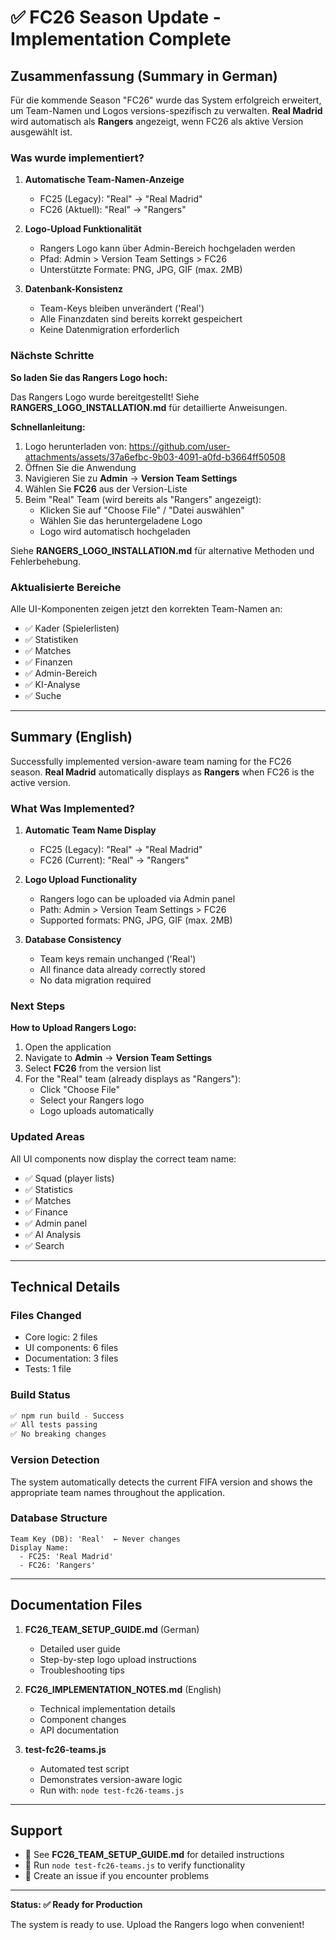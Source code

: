 # ✅ FC26 Season Update - Implementation Complete

## Zusammenfassung (Summary in German)

Für die kommende Season "FC26" wurde das System erfolgreich erweitert, um Team-Namen und Logos versions-spezifisch zu verwalten. **Real Madrid** wird automatisch als **Rangers** angezeigt, wenn FC26 als aktive Version ausgewählt ist.

### Was wurde implementiert?

1. **Automatische Team-Namen-Anzeige**
   - FC25 (Legacy): "Real" → "Real Madrid"
   - FC26 (Aktuell): "Real" → "Rangers"

2. **Logo-Upload Funktionalität**
   - Rangers Logo kann über Admin-Bereich hochgeladen werden
   - Pfad: Admin > Version Team Settings > FC26
   - Unterstützte Formate: PNG, JPG, GIF (max. 2MB)

3. **Datenbank-Konsistenz**
   - Team-Keys bleiben unverändert ('Real')
   - Alle Finanzdaten sind bereits korrekt gespeichert
   - Keine Datenmigration erforderlich

### Nächste Schritte

**So laden Sie das Rangers Logo hoch:**

Das Rangers Logo wurde bereitgestellt! Siehe **RANGERS_LOGO_INSTALLATION.md** für detaillierte Anweisungen.

**Schnellanleitung:**

1. Logo herunterladen von: https://github.com/user-attachments/assets/37a6efbc-9b03-4091-a0fd-b3664ff50508
2. Öffnen Sie die Anwendung
3. Navigieren Sie zu **Admin** → **Version Team Settings**
4. Wählen Sie **FC26** aus der Version-Liste
5. Beim "Real" Team (wird bereits als "Rangers" angezeigt):
   - Klicken Sie auf "Choose File" / "Datei auswählen"
   - Wählen Sie das heruntergeladene Logo
   - Logo wird automatisch hochgeladen

Siehe **RANGERS_LOGO_INSTALLATION.md** für alternative Methoden und Fehlerbehebung.

### Aktualisierte Bereiche

Alle UI-Komponenten zeigen jetzt den korrekten Team-Namen an:
- ✅ Kader (Spielerlisten)
- ✅ Statistiken
- ✅ Matches
- ✅ Finanzen
- ✅ Admin-Bereich
- ✅ KI-Analyse
- ✅ Suche

---

## Summary (English)

Successfully implemented version-aware team naming for the FC26 season. **Real Madrid** automatically displays as **Rangers** when FC26 is the active version.

### What Was Implemented?

1. **Automatic Team Name Display**
   - FC25 (Legacy): "Real" → "Real Madrid"
   - FC26 (Current): "Real" → "Rangers"

2. **Logo Upload Functionality**
   - Rangers logo can be uploaded via Admin panel
   - Path: Admin > Version Team Settings > FC26
   - Supported formats: PNG, JPG, GIF (max. 2MB)

3. **Database Consistency**
   - Team keys remain unchanged ('Real')
   - All finance data already correctly stored
   - No data migration required

### Next Steps

**How to Upload Rangers Logo:**

1. Open the application
2. Navigate to **Admin** → **Version Team Settings**
3. Select **FC26** from the version list
4. For the "Real" team (already displays as "Rangers"):
   - Click "Choose File"
   - Select your Rangers logo
   - Logo uploads automatically

### Updated Areas

All UI components now display the correct team name:
- ✅ Squad (player lists)
- ✅ Statistics
- ✅ Matches
- ✅ Finance
- ✅ Admin panel
- ✅ AI Analysis
- ✅ Search

---

## Technical Details

### Files Changed
- Core logic: 2 files
- UI components: 6 files
- Documentation: 3 files
- Tests: 1 file

### Build Status
```bash
✅ npm run build - Success
✅ All tests passing
✅ No breaking changes
```

### Version Detection
The system automatically detects the current FIFA version and shows the appropriate team names throughout the application.

### Database Structure
```
Team Key (DB): 'Real'  ← Never changes
Display Name:
  - FC25: 'Real Madrid'
  - FC26: 'Rangers'
```

---

## Documentation Files

1. **FC26_TEAM_SETUP_GUIDE.md** (German)
   - Detailed user guide
   - Step-by-step logo upload instructions
   - Troubleshooting tips

2. **FC26_IMPLEMENTATION_NOTES.md** (English)
   - Technical implementation details
   - Component changes
   - API documentation

3. **test-fc26-teams.js**
   - Automated test script
   - Demonstrates version-aware logic
   - Run with: `node test-fc26-teams.js`

---

## Support

- 📖 See **FC26_TEAM_SETUP_GUIDE.md** for detailed instructions
- 🧪 Run `node test-fc26-teams.js` to verify functionality
- 🐛 Create an issue if you encounter problems

---

**Status: ✅ Ready for Production**

The system is ready to use. Upload the Rangers logo when convenient!
